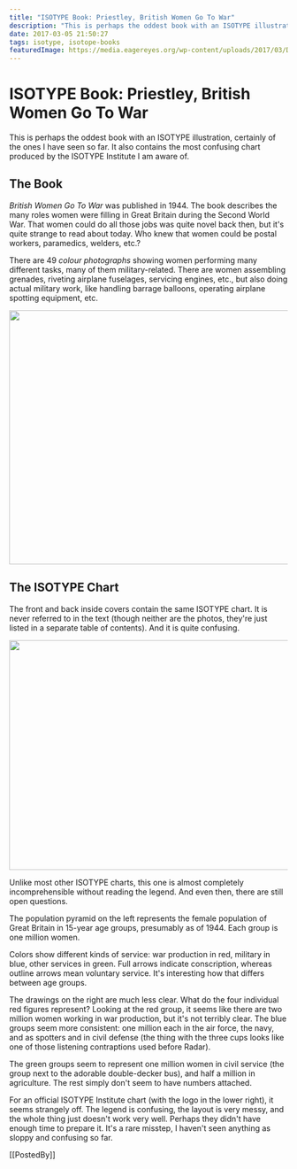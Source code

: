 ```yaml
---
title: "ISOTYPE Book: Priestley, British Women Go To War"
description: "This is perhaps the oddest book with an ISOTYPE illustration, certainly of the ones I have seen so far. It also contains the most confusing chart produced by the ISOTYPE Institute I am aware of."
date: 2017-03-05 21:50:27
tags: isotype, isotope-books
featuredImage: https://media.eagereyes.org/wp-content/uploads/2017/03/DSCF0302.jpg
---
```


# ISOTYPE Book: Priestley, British Women Go To War

This is perhaps the oddest book with an ISOTYPE illustration, certainly of the ones I have seen so far. It also contains the most confusing chart produced by the ISOTYPE Institute I am aware of.

## The Book

<em>British Women Go To War</em> was published in 1944. The book describes the many roles women were filling in Great Britain during the Second World War. That women could do all those jobs was quite novel back then, but it's quite strange to read about today. Who knew that women could be postal workers, paramedics, welders, etc.?

There are 49 <em>colour photographs</em> showing women performing many different tasks, many of them military-related. There are women assembling grenades, riveting airplane fuselages, servicing engines, etc., but also doing actual military work, like handling barrage balloons, operating airplane spotting equipment, etc.

<p align="center"><img class="aligncenter size-full wp-image-9995" src="https://media.eagereyes.org/wp-content/uploads/2017/03/DSCF0303.jpg" alt="" width="660" height="459" /></p>

## The ISOTYPE Chart

The front and back inside covers contain the same ISOTYPE chart. It is never referred to in the text (though neither are the photos, they're just listed in a separate table of contents). And it is quite confusing.

<p align="center"><img class="aligncenter size-full wp-image-9993" src="https://media.eagereyes.org/wp-content/uploads/2017/03/DSCF0295.jpg" alt="" width="660" height="415" /></p>

Unlike most other ISOTYPE charts, this one is almost completely incomprehensible without reading the legend. And even then, there are still open questions.

The population pyramid on the left represents the female population of Great Britain in 15-year age groups, presumably as of 1944. Each group is one million women.

Colors show different kinds of service: war production in red, military in blue, other services in green. Full arrows indicate conscription, whereas outline arrows mean voluntary service. It's interesting how that differs between age groups.

The drawings on the right are much less clear. What do the four individual red figures represent? Looking at the red group, it seems like there are two million women working in war production, but it's not terribly clear. The blue groups seem more consistent: one million each in the air force, the navy, and as spotters and in civil defense (the thing with the three cups looks like one of those listening contraptions used before Radar).

The green groups seem to represent one million women in civil service (the group next to the adorable double-decker bus), and half a million in agriculture. The rest simply don't seem to have numbers attached.

For an official ISOTYPE Institute chart (with the logo in the lower right), it seems strangely off. The legend is confusing, the layout is very messy, and the whole thing just doesn't work very well. Perhaps they didn't have enough time to prepare it. It's a rare misstep, I haven't seen anything as sloppy and confusing so far.

[[PostedBy]]

